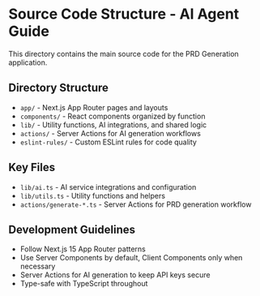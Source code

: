 # Source Code Structure - AI Agent Guide

This directory contains the main source code for the PRD Generation application.

## Directory Structure

- `app/` - Next.js App Router pages and layouts
- `components/` - React components organized by function
- `lib/` - Utility functions, AI integrations, and shared logic
- `actions/` - Server Actions for AI generation workflows
- `eslint-rules/` - Custom ESLint rules for code quality

## Key Files

- `lib/ai.ts` - AI service integrations and configuration
- `lib/utils.ts` - Utility functions and helpers
- `actions/generate-*.ts` - Server Actions for PRD generation workflow

## Development Guidelines

- Follow Next.js 15 App Router patterns
- Use Server Components by default, Client Components only when necessary
- Server Actions for AI generation to keep API keys secure
- Type-safe with TypeScript throughout